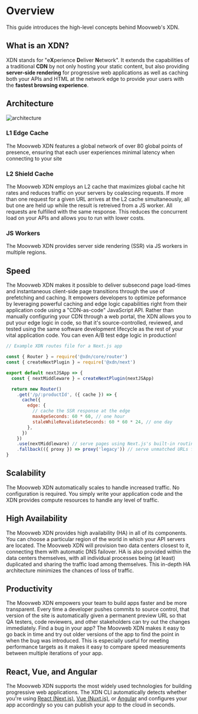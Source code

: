 # Overview

This guide introduces the high-level concepts behind Moovweb's XDN.

## What is an XDN?

XDN stands for "e**X**perience **D**eliver **N**etwork". It extends the capabilities of a traditional **CDN** by not only hosting your static content, but also providing **server-side rendering** for progressive web applications as well as caching both your APIs and HTML at the network edge to provide your users with the **fastest browsing experience**.

## Architecture

![architecture](/images/overview/architecture.svg)

### L1 Edge Cache

The Moovweb XDN features a global network of over 80 global points of presence, ensuring that each user experiences minimal latency when connecting to your site

### L2 Shield Cache

The Moovweb XDN employs an L2 cache that maximizes global cache hit rates and reduces traffic on your servers by coalescing requests. If more than one request for a given URL arrives at the L2 cache simultaneously, all but one are held up while the result is retreived from a JS worker. All requests are fulfilled with the same response. This reduces the concurrent load on your APIs and allows you to run with lower costs.

### JS Workers

The Moovweb XDN provides server side rendering (SSR) via JS workers in multiple regions.

## Speed

The Moovweb XDN makes it possible to deliver subsecond page load-times and instantaneous client-side page transitions through the use of prefetching and caching. It empowers developers to optimize peformance by leveraging powerful caching and edge logic capabilities right from their application code using a "CDN-as-code" JavaScript API. Rather than manually configuring your CDN through a web portal, the XDN allows you to put your edge logic in code, so that it's source-controlled, reviewed, and tested using the same software development lifecycle as the rest of your vital application code. You can even A/B test edge logic in production!

```js
// Example XDN routes file for a Next.js app

const { Router } = require('@xdn/core/router')
const { createNextPlugin } = require('@xdn/next')

export default nextJSApp => {
  const { nextMiddleware } = createNextPlugin(nextJSApp)

  return new Router()
    .get('/p/:productId', ({ cache }) => {
      cache({
        edge: {
          // cache the SSR response at the edge
          maxAgeSeconds: 60 * 60, // one hour
          staleWhileRevalidateSeconds: 60 * 60 * 24, // one day
        },
      })
    })
    .use(nextMiddleware) // serve pages using Next.js's built-in routing
    .fallback(({ proxy }) => proxy('legacy')) // serve unmatched URLs from the legacy implementation of the site so we can gradually role out the new PWA page by page.
}
```

## Scalability

The Moovweb XDN automatically scales to handle increased traffic. No configuration is required. You simply write your application code and the XDN provides compute resources to handle any level of traffic.

## High Availability

The Moovweb XDN provides high availability (HA) in all of its components. You can choose a particular region of the world in which your API servers are located. The Moovweb XDN will provision two data centers closest to it, connecting them with automatic DNS failover. HA is also provided within the data centers themselves, with all individual processes being (at least) duplicated and sharing the traffic load among themselves. This in-depth HA architecture minimizes the chances of loss of traffic.

## Productivity

The Moovweb XDN empowers your team to build apps faster and be more transparent. Every time a developer pushes commits to source control, that version of the site is automatically given a permanent preview URL so that QA testers, code reviewers, and other stakeholders can try out the changes immediately. Find a bug in your app? The Moovweb XDN makes it easy to go back in time and try out older versions of the app to find the point in when the bug was introduced. This is especially useful for meeting performance targets as it makes it easy to compare speed measurements between multiple iterations of your app.

## React, Vue, and Angular

The Moovweb XDN supports the most widely used technologies for building progressive web applications. The XDN CLI automatically detects whether you're using [React (Next.js)](next), [Vue (Nuxt.js)](nuxt), or [Angular](angular) and configures your app accordingly so you can publish your app to the cloud in seconds.
